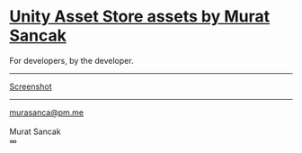 # <a href="https://assetstore.unity.com/publishers/57959" target="_blank">Unity Asset Store assets by Murat Sancak</a>
For developers, by the developer.
<hr>
<a href="https://u3d.as/2NfB" target="_blank">Screenshot</a>
<hr>
<a href="mailto:murasanca@pm.me" target="_blank">murasanca@pm.me</a>
<br><br>
Murat Sancak
<br>
∞
